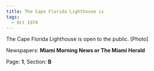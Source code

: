 ```yaml
---  
title: The Cape Florida Lighthouse is  
tags:  
  - Oct 1970  
---  
```

  
The Cape Florida Lighthouse is open to the public. [Photo]  
  
Newspapers: **Miami Morning News or The Miami Herald**  
  
Page: **1**, Section: **B** 
